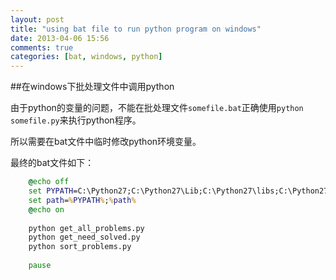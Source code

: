 ```yaml
---
layout: post
title: "using bat file to run python program on windows"
date: 2013-04-06 15:56
comments: true
categories: [bat, windows, python]
---
```



##在windows下批处理文件中调用python

由于python的变量的问题，不能在批处理文件`somefile.bat`正确使用`python somefile.py`来执行python程序。


所以需要在bat文件中临时修改python环境变量。

最终的bat文件如下：
``` bat
    @echo off 
    set PYPATH=C:\Python27;C:\Python27\Lib;C:\Python27\libs;C:\Python27\Tools\Scripts; 
    set path=%PYPATH%;%path% 
    @echo on
    
    python get_all_problems.py
    python get_need_solved.py
    python sort_problems.py
    
    pause
```

